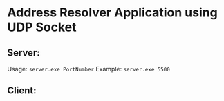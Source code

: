 # **Address Resolver Application using UDP Socket**
## Server: 
Usage: `server.exe PortNumber`
Example: `server.exe 5500`
## Client:
